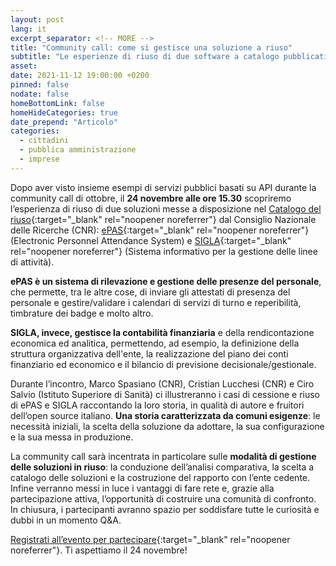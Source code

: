 ```yaml
---
layout: post
lang: it
excerpt_separator: <!-- MORE -->
title: "Community call: come si gestisce una soluzione a riuso"
subtitle: "Le esperienze di riuso di due software a catalogo pubblicati dal Consiglio Nazionale delle Ricerche"
asset:
date: 2021-11-12 19:00:00 +0200
pinned: false
nodate: false
homeBottomLink: false
homeHideCategories: true
date_prepend: "Articolo"
categories:
  - cittadini
  - pubblica amministrazione
  - imprese
---
```


<!-- MORE -->
Dopo aver visto insieme esempi di servizi pubblici basati su API durante la community call di ottobre, il **24 novembre  alle ore 15.30** scopriremo l’esperienza di riuso di due soluzioni messe a disposizione nel [Catalogo del riuso](https://developers.italia.it/it/software){:target="_blank" rel="noopener noreferrer"} dal Consiglio Nazionale delle Ricerche (CNR): [ePAS](https://developers.italia.it/it/software/cnr-consiglionazionaledellericerche-epas){:target="_blank" rel="noopener noreferrer"} (Electronic Personnel Attendance System) e [SIGLA](https://developers.italia.it/it/software/cnr-consiglionazionaledellericerche-sigla-main){:target="_blank" rel="noopener noreferrer"} (Sistema informativo per la gestione delle linee di attività).

**ePAS è un sistema di rilevazione e gestione delle presenze del personale**, che permette, tra le altre cose, di inviare gli attestati di presenza del personale e gestire/validare i calendari di servizi di turno e reperibilità, timbrature dei badge e molto altro.

**SIGLA, invece, gestisce la contabilità finanziaria** e della rendicontazione economica ed analitica, permettendo, ad esempio, la definizione della struttura organizzativa dell'ente, la realizzazione del piano dei conti finanziario ed economico e il bilancio di previsione decisionale/gestionale.
 
Durante l’incontro, Marco Spasiano (CNR), Cristian Lucchesi (CNR) e Ciro Salvio (Istituto Superiore di Sanità) ci illustreranno i casi di cessione e riuso di ePAS e SIGLA raccontando la loro storia, in qualità di autore e fruitori dell’open source italiano. **Una storia caratterizzata da comuni esigenze**: le necessità iniziali, la scelta della soluzione da adottare, la sua configurazione e la sua messa in produzione.

La community call sarà incentrata in particolare sulle **modalità di gestione delle soluzioni in riuso**: la conduzione dell’analisi comparativa, la scelta a catalogo delle soluzioni e la costruzione del rapporto con l’ente cedente. Infine verranno messi in luce i vantaggi di fare rete e, grazie alla partecipazione attiva, l’opportunità di costruire una comunità di confronto. In chiusura, i partecipanti avranno spazio per soddisfare tutte le curiosità e dubbi in un momento Q&A.

[Registrati all’evento per partecipare](https://mobilizon.it/events/fdffc27c-2046-4719-bbf4-11282669cd6f){:target="_blank" rel="noopener noreferrer"}. Ti aspettiamo il 24 novembre!
